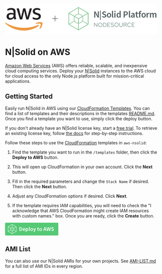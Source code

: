 ![N|Solid](/images/nsolid-aws.png)

# N|Solid on AWS

[Amazon Web Services](https://aws.amazon.com/) (AWS) offers reliable, scalable, and inexpensive cloud computing services. Deploy your [N|Solid](https://nodesource.com/products/nsolid) instances to the AWS cloud for cloud access to the only Node.js platform built for mission-critical applications.

## Getting Started

Easily run N|Solid in AWS using our [CloudFormation Templates](templates/). You can find a list of templates and their descriptions in the templates [README.md](/templates/README.md). Once you find a template you want to use, simply click the deploy button.

If you don't already have an N|Solid license key, start a [free trial](https://pages.nodesource.com/nsolid-free-trial.html). To retrieve an existing license key, follow [the docs](https://docs.nodesource.com/nsolid/3.0/docs#setting-up-the-nsolid-console) for step-by-step instructions. 

Follow these steps to use the [CloudFormation](https://aws.amazon.com/cloudformation/) templates in `aws-nsolid`:

1. Find the template you want to run in the `/templates` folder, then click the **Deploy to AWS** button.

2. This will open up CloudFormation in your own account. Click the **Next** button.

3. Fill in the required parameters and change the `Stack Name` if desired. Then click the **Next** button.

4. Adjust any CloudFormation options if desired. Click **Next**.

5. If the template requires IAM capabilities, you will need to check the "I acknowledge that AWS CloudFormation might create IAM resources with custom names." box. Once you are ready, click the **Create** button.

[![Launch Stack CloudFormation](/images/deploy-to-aws.png)](https://console.aws.amazon.com/cloudformation/home?#/stacks/new?stackName=nsolid-console-autoscaling&templateURL=https://s3-us-west-2.amazonaws.com/nodesource-public-cloudformation/nsolid/nsolid-quick-start.json)

## AMI List

You can also use our N|Solid AMIs for your own projects. See [AMI-LIST.md](AMI-LIST.md) for a full list of AMI IDs in every region.
